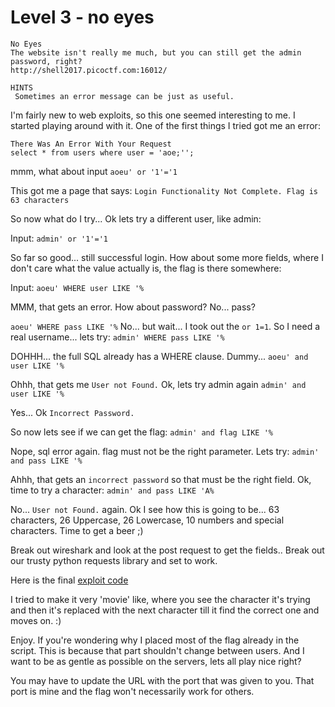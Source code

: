 # Level 3 - no eyes
```
No Eyes
The website isn't really me much, but you can still get the admin password, right?
http://shell2017.picoctf.com:16012/

HINTS
 Sometimes an error message can be just as useful.
```

I'm fairly new to web exploits, so this one seemed interesting to me. I started playing around with it.
One of the first things I tried got me an error:
```
There Was An Error With Your Request
select * from users where user = 'aoe;'';
```
mmm, what about input `aoeu' or '1'='1`

This got me a page that says:
```Login Functionality Not Complete. Flag is 63 characters```

So now what do I try... Ok lets try a different user, like admin:

Input: `admin' or '1'='1`

So far so good... still successful login.
How about some more fields, where I don't care what the value actually is, the flag is there somewhere:

Input: `aoeu' WHERE user LIKE '%`

MMM, that gets an error. How about password? No... pass?

```aoeu' WHERE pass LIKE '%```
No... but wait... I took out the `or 1=1`. So I need a real username... lets try:
```admin' WHERE pass LIKE '%```

DOHHH... the full SQL already has a WHERE clause. Dummy...
```aoeu' and user LIKE '%```

Ohhh, that gets me `User not Found.`
Ok, lets try admin again
```admin' and user LIKE '%```

Yes... Ok `Incorrect Password.`

So now lets see if we can get the flag:
```admin' and flag LIKE '%```

Nope, sql error again. flag must not be the right parameter.
Lets try: ```admin' and pass LIKE '%```

Ahhh, that gets an `incorrect password` so that must be the right field.
Ok, time to try a character:
```admin' and pass LIKE 'A%```

No... `User not Found.` again. Ok I see how this is going to be... 63 characters, 26 Uppercase, 26 Lowercase, 10 numbers and special characters. Time to get a beer ;)

Break out wireshark and look at the post request to get the fields..
Break out our trusty python requests library and set to work.

Here is the final [exploit code](exploit.py)

I tried to make it very 'movie' like, where you see the character it's trying and then it's replaced with the next character till it find the correct one and moves on. :)

Enjoy.
If you're wondering why I placed most of the flag already in the script. This is because that part shouldn't change between users. And I want to be as gentle as possible on the servers, lets all play nice right?

You may have to update the URL with the port that was given to you. That port is mine and the flag won't necessarily work for others.
